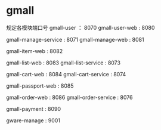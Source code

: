 # gmall
规定各模块端口号
gmall-user ： 8070
gmall-user-web : 8080

gmall-manage-service : 8071
gmall-manage-web : 8081

gmall-item-web : 8082

gmall-list-web : 8083
gmall-list-service : 8073

gmall-cart-web : 8084
gmall-cart-service : 8074

gmall-passport-web : 8085

gmall-order-web : 8086
gmall-order-service : 8076

gmall-payment : 8090

gware-manage : 9001
